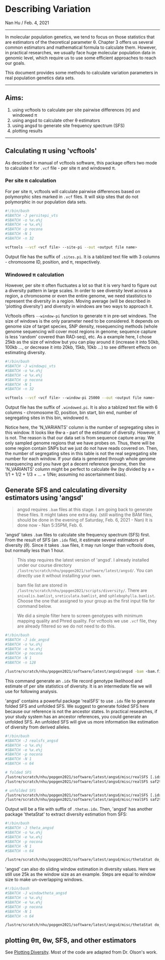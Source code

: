 # Describing Variation
Nan Hu / Feb. 4, 2021

---

In molecular population genetics, we tend to focus on those statistics that are estimators of the theoretical parameter θ. Chapter 3 offers us several common estimators and mathematical formula to calculate them. However, in practical researches, we usually face huge molecular population data in genomic level, which require us to use some efficient approaches to reach our goals.

This document provides some methods to calculate variation parameters in real population genetics data sets.

---
## Aims:
1. using vcftools to calculate per site pairwise differences (π) and windowed π
2. using angsd to calculate other θ estimators
3. using angsd to generate site frequency spectrum (SFS)
4. plotting results
---
## Calculating π using 'vcftools'
As described in manual of vcftools software, this package offers two mode to calculate π for `.vcf` file - per site π and windowed π.
### Per site π calculation
For per site π, vcftools will calculate pairwise differences based on polymorphic sites marked in `.vcf` files. It will skip sites that do not polymorphic in our population data sets.
```bash
#!/bin/bash
#SBATCH -J persitepi_vts
#SBATCH -o %x.o%j
#SBATCH -e %x.e%j
#SBATCH -p nocona
#SBATCH -N 1
#SBATCH -n 32

vcftools --vcf <vcf file> --site-pi --out <output file name>
```
Output file has the suffix of `.sites.pi`. It is a tablized text file with 3 columns - chromosome ID, position, and π, respectively.

### Windowed π calculation
However, per site π often fluctuates a lot so that it is very hard to figure out a diversity pattern in large scales. In order to see diversity level across a region, a chromosome or even the entire genome, we need stastistics to represent the diversity in a region. Moving average (will be described in 'plotting diversity') and diversity in windows are two ways to approach it.

Vcftools offers `--window-pi` function to generate π in pre-set windows. The size of windows is the only parameter need to be considered. It depends on genome size of target species, SNP density, resequencing methods (whole genome sequencing will cover most regions in genome; sequence capture is less 'random' covered than RAD-seq), etc. As a example here, I chose 25kb as the size of window but you can play around it (increase it into 50kb, 100kb ..., or decrease it into 20kb, 15kb, 10kb ...) to see different effects on estimating diversity.
```bash
#!/bin/bash
#SBATCH -J windowpi_vts
#SBATCH -o %x.o%j
#SBATCH -e %x.e%j
#SBATCH -p nocona
#SBATCH -N 1
#SBATCH -n 32

vcftools --vcf <vcf file> --window-pi 25000 --out <output file name>
```
Output file has the suffix of `.windowed.pi`. It is also a tablized text file with 6 columns - chromosome ID, position, bin start, bin end, number of segregating sites in this bin, windowed π. 

Notice here, the 'N_VARIANTS' column is the number of segregating sites in this window. It looks like θw·a - part of the estimator of diversity. However, it is not. The reason is that our data set is from sequence capture array. We only sampled genome regions that we have probes on. Thus, there will be some region contain SNPs but we just do not have reads covered on. Then, the number of segregating sites in this table is not the real segregating site number for each window. If your data is generated through whole genome resequencing and you have got a decent reference genome, then the 'N_VARIANTS' column might be perfect to calculate θw (by divided by a = 1/1 + 1/2 + 1/3 + ... + 1/Ne; assuming no ascertainment bias).

## Generate SFS and calculating diversity estimators using 'angsd'
> angsd requires `.bam` files at this stage. I am going back to generate these files. It might takes one extra day. (still waiting the BAM files, should be done in the evening of Saturday, Feb. 6, 2021 - Nan) It is done now - Nan 5:35PM, Feb. 6.

'angsd' takes `.bam` files to calculate site frequency spectrum (SFS) first. From the result of SFS (an `.idx` file), it estimate several estimators of diversity (θ). Since it takes `.bam` files, it may run longer than vcftools does, but normally less than 1 hour.
> This step requires the latest version of 'angsd'. I already installed under our course directory `/lustre/scratch/nhu/popgen2021/software/latest/angsd/`. You can directly use it without installing your own.

> bam file list are stored in `/lustre/scratch/nhu/popgen2021/scripts/diversity/`. There are `snivalis.bamlist`, `sreticulata.bamlist`, and `sphlebophylla.bamlist`. Choose the one that assigned to your group as the first input file for command below.

> We did a simple filter here to screen genotypes with minimum mapping quality and Phred quality. For vcftools we use `.vcf` file, they are already filtered so we do not need to do this.
```bash
#!/bin/bash
#SBATCH -J idx_angsd
#SBATCH -o %x.o%j
#SBATCH -e %x.e%j
#SBATCH -p nocona
#SBATCH -N 1
#SBATCH -n 128

/lustre/scratch/nhu/popgen2021/software/latest/angsd/angsd -bam <bam.filelist> -doSaf 1 -anc <reference genome> -GL 1 -P 128 -minMapQ 30 -minQ 20 -out <output file name>
```
This command generate an `.idx` file record genotype likelihood and estimate of per site statistics of diversity. It is an intermediate file we will use for following analysis.

'angsd' contains a powerful package 'realSFS' to use `.idx` file to generate folded SFS and unfolded SFS. We suggest to generate folded SFS here because our reference is not the ancestor states. In practical researches, if your study system has an ancestor references, you could generate an unfolded SFS. An unfolded SFS will give us more information like estimation of diversity from derived alleles.
```bash
#!/bin/bash
#SBATCH -J realsfs_angsd
#SBATCH -o %x.o%j
#SBATCH -e %x.e%j
#SBATCH -p nocona
#SBATCH -N 1
#SBATCH -n 64

# folded SFS
/lustre/scratch/nhu/popgen2021/software/latest/angsd/misc/realSFS [.idx file] -P 64 -fold 1 > [output file, .sfs]
/lustre/scratch/nhu/popgen2021/software/latest/angsd/misc/realSFS saf2theta [.idx file] -outname [output file name] -sfs [.sfs file] -fold 1

# unfolded SFS
/lustre/scratch/nhu/popgen2021/software/latest/angsd/misc/realSFS [.idx file] -P 64 > [output file, .sfs]
/lustre/scratch/nhu/popgen2021/software/latest/angsd/misc/realSFS saf2theta [.idx file] -outname [output file name] -sfs [.sfs file]
```
Output will be a file with suffix of `.thetas.idx`. Then, 'angsd' has another package 'thetaStat' to extract diversity estimation from SFS:
```bash
#!/bin/bash
#SBATCH -J theta_angsd
#SBATCH -o %x.o%j
#SBATCH -e %x.e%j
#SBATCH -p nocona
#SBATCH -N 1
#SBATCH -n 64

/lustre/scratch/nhu/popgen2021/software/latest/angsd/misc/thetaStat do_stat <.thetas.idx file>
```
'angsd' can also do sliding window estimation in diversity values. Here we still use 25k as the window size as an example. Steps are equal to window size to make un-overlapping windows.
```bash
#!/bin/bash
#SBATCH -J windowtheta_angsd
#SBATCH -o %x.o%j
#SBATCH -e %x.e%j
#SBATCH -p nocona
#SBATCH -N 1
#SBATCH -n 64

/lustre/scratch/nhu/popgen2021/software/latest/angsd/misc/thetaStat do_stat <.thetas.idx file> -win 25000 -step 25000 -outnames <output file name>
```

## plotting θπ, θw, SFS, and other estimators
See [Plotting Diversity](https://github.com/gudusanjiao/popgen2021/blob/main/Rcode/plotting_diversity.R).
Most of the code are adapted from Dr. Olson's work.






